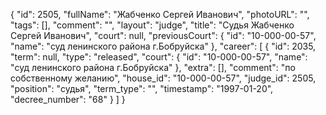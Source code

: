 {
    "id": 2505,
    "fullName": "Жабченко Сергей Иванович",
    "photoURL": "",
    "tags": [],
    "comment": "",
    "layout": "judge",
    "title": "Судья Жабченко Сергей Иванович",
    "court": null,
    "previousCourt": {
        "id": "10-000-00-57",
        "name": "суд ленинского района г.Бобруйска"
    },
    "career": [
        {
            "id": 2035,
            "term": null,
            "type": "released",
            "court": {
                "id": "10-000-00-57",
                "name": "суд ленинского района г.Бобруйска"
            },
            "extra": [],
            "comment": "по собственному желанию",
            "house_id": "10-000-00-57",
            "judge_id": 2505,
            "position": "судья",
            "term_type": "",
            "timestamp": "1997-01-20",
            "decree_number": "68"
        }
    ]
}